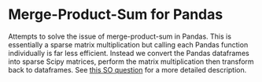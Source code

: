 # Merge-Product-Sum for Pandas

Attempts to solve the issue of merge-product-sum in Pandas. This is essentially
a sparse matrix multiplication but calling each Pandas function individually is
far less efficient. Instead we convert the Pandas dataframes into sparse Scipy
matrices, perform the matrix multiplication then transform back to dataframes.
See [this SO question][SO question] for a more detailed description.

[SO question]: https://stackoverflow.com/questions/49769774/efficient-merge-product-sum-with-pandas/49770629#49770629.
